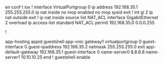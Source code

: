 en
conf t
iox
!
interface VirtualPortgroup 0
ip address 192.168.35.1 255.255.255.0
ip nat inside
no mop enabled
no mop sysid
exit
!
int gi 2
ip nat outside
exit
!
ip nat inside source list NAT_ACL interface GigabitEthernet 2 overload
ip access-list standard NAT_ACL
permit 192.168.35.0 0.0.0.255

!


app-hosting appid guestshell
app-vnic gateway1 virtualportgroup 0 guest-interface 0
guest-ipaddress 192.168.35.2 netmask 255.255.255.0
exit
app-default-gateway 192.168.35.1 guest-interface 0
name-server0 8.8.8.8
name-server1 10.10.10.25
end
!
guestshell enable
